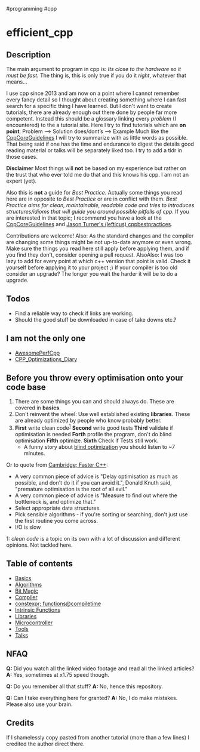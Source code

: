 #programming #cpp
# efficient_cpp

## Description
The main argument to program in cpp is:
*Its close to the hardware so it must be fast.*
The thing is, this is only true if you do it *right*, whatever that means...

I use cpp since 2013 and am now on a point where I cannot remember every fancy detail so I thought about creating something where I can fast search for a specific thing I have learned. But I don't want to create tutorials, there are already enough out there done by people far more competent. Instead this should be a glossary linking every *problem* (I encountered) to the a tutorial site. Here I try to find tutorials which are **on point**:
Problem --> Solution
does/dont’s  --> Example
Much like the [CppCoreGuidelines](https://isocpp.github.io/CppCoreGuidelines/CppCoreGuidelines.html) I will try to summarize with as little words as possible.
That being said if one has the time and endurance to digest the details good reading material or talks will be separately liked too. I try to add a tldr in those cases.

**Disclaimer**
Most things will **not** be based on my experience but rather on the trust that who ever told me do that and this knows his cpp. I am not an expert (yet).

Also this is **not** a guide for *Best Practice*. Actually some things you read here are in opposite to *Best Practice* or are in conflict with them. *Best Practice aims for clean, maintainable, readable code and tries to introduces structures/idioms that will guide you around possible pitfalls of cpp.* If you are interested in that topic; I recommend you have a look at the [CppCoreGuidelines](https://isocpp.github.io/CppCoreGuidelines/CppCoreGuidelines.html) and [Jason Turner's (lefticus) cppbestpractices](https://github.com/lefticus/cppbestpractices).

Contributions are welcome!
Also: As the standard changes and the compiler are changing some things might be not up-to-date anymore or even wrong. Make sure the things you read here still apply before applying them, and if you find they don't, consider opening a pull request.
AlsoAlso: I was too lazy to add for every point at which c++ version that point is valid. Check it yourself before applying it to your project ;) If your compiler is too old consider an upgrade? The longer you wait the harder it will be to do a upgrade.

## Todos
- Find a reliable way to check if links are working.
- Should the good stuff be downloaded in case of take downs etc.?

## I am not the only one
- [AwesomePerfCpp](https://github.com/fenbf/AwesomePerfCpp) 
- [CPP_Optimizations_Diary](https://github.com/facontidavide/CPP_Optimizations_Diary) 


## Before you throw every optimisation onto your code base
1. There are some things you can and should always do. These are covered in **basics**. 
2. Don't reinvent the wheel: Use well established existing **libraries**. These are already optimized by people who know probably better.
3. **First** write clean code<sup>[1](#footnote_clean_code)</sup> **Second** write good tests **Third** validate if optimisation is needed **Forth** profile the program, don't do blind optimisation **Fifth** optimize. **Sixth** Check if Tests still work.
    * A funny story about [blind optimization](https://www.youtube-nocookie.com/embed/nXaxk27zwlk?rel=0&start=209&end=614) you should listen to ~7 minutes.

Or to quote from [Cambridge; Faster C++](http://www-h.eng.cam.ac.uk/help/tpl/languages/C++/fasterC++.html#Basics):

- A very common piece of advice is "Delay optimisation as much as possible, and don't do it if you can avoid it.", Donald Knuth said, "premature optimisation is the root of all evil."
- A very common piece of advice is "Measure to find out where the bottleneck is, and optimize that."
- Select appropriate data structures.
- Pick sensible algorithms - if you're sorting or searching, don't just use the first routine you come across.
- I/O is slow


<a name="footnote_clean_code">1</a>: *clean code* is a topic on its own with a lot of discussion and different opinions. Not tackled here.

## Table of contents

- [Basics](basics/basics.md)
- [Algorithms](algorithms/algorithms.md)
- [Bit Magic](bitMagic/bitMagic.md)
- [Compiler](compiler/compiler.md)
- [constexpr; functions@compiletime](constexpr/constexpr.md)
- [Intrinsic Functions](intrinsicFunctions/intrinsicFunctions.md)
- [Libraries](libraries/libraries.md)
- [Microcontroller](microcontroller/microcontroller.md)
- [Tools](/tools/tools.md)
- [Talks](talks/talks.md)

## NFAQ
**Q:** Did you watch all the linked video footage and read all the linked articles?
**A:** Yes, sometimes at x1.75 speed though.

**Q:** Do you remember all that stuff?
**A:** No, hence this repository.

**Q:** Can I take everything here for granted?
**A:** No, I do make mistakes. Please also use your brain.


## Credits
If I shamelessly copy pasted from another tutorial (more than a few lines) I credited the author direct there.
